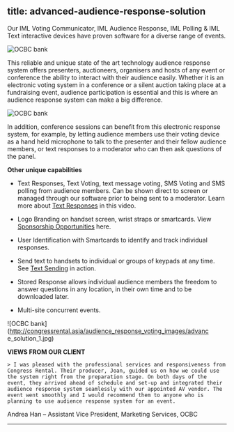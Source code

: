  title: advanced-audience-response-solution
----------------------------------------------------------

Our IML Voting Communicator, IML Audience Response, IML Polling &amp; IML Text interactive devices have proven software for a diverse range of events.

![OCBC bank](/wp-content/uploads/2011/09/case__OCBC_3.jpg)

This reliable and unique state of the art technology audience response system offers presenters, auctioneers, organisers and hosts of any event or conference the ability to interact with their audience easily. Whether it is an electronic voting system in a conference or a silent auction taking place at a fundraising event, audience participation is essential and this is where an audience response system can make a big difference.

![OCBC bank](/wp-content/uploads/2011/09/case__OCBC_2.jpg)

In addition, conference sessions can benefit from this electronic response system, for example, by letting audience members use their voting device as a hand held microphone to talk to the presenter and their fellow audience members, or text responses to a moderator who can then ask questions of the panel.

**Other unique capabilities**

 - Text Responses, Text Voting, text message voting, SMS Voting and SMS polling from audience members. Can be shown direct to screen or managed through our software prior to being sent to a moderator. Learn more about [Text Responses](http://www.youtube.com/user/CongressRental#p/u/6/I97R6pCjmlw) in this video.

 - Logo Branding on handset screen, wrist straps or smartcards. View [Sponsorship Opportunities](http://www.youtube.com/user/CongressRental#p/u/7/S9QTMP5Rq-k) here.

 - User Identification with Smartcards to identify and track individual responses.

 - Send text to handsets to individual or groups of keypads at any time. See [Text Sending](http://www.youtube.com/user/CongressRental#p/u/1/D6nSPTd1hAY) in action.

 - Stored Response allows individual audience members the freedom to answer questions in any location, in their own time and to be downloaded later.

 - Multi-site concurrent events.

![OCBC bank](http://congressrental.asia/audience_response_voting_images/advanc e_solution_1.jpg)

**VIEWS FROM OUR CLIENT**

	> I was pleased with the professional services and responsiveness from Congress Rental. Their producer, Joan, guided us on how we could use the system right from the preparation stage. On both days of the event, they arrived ahead of schedule and set-up and integrated their audience response system seamlessly with our appointed AV vendor. The event went smoothly and I would recommend them to anyone who is planning to use audience response system for an event.

Andrea Han – Assistant Vice President, Marketing Services, OCBC




----------------------------------------------------------
